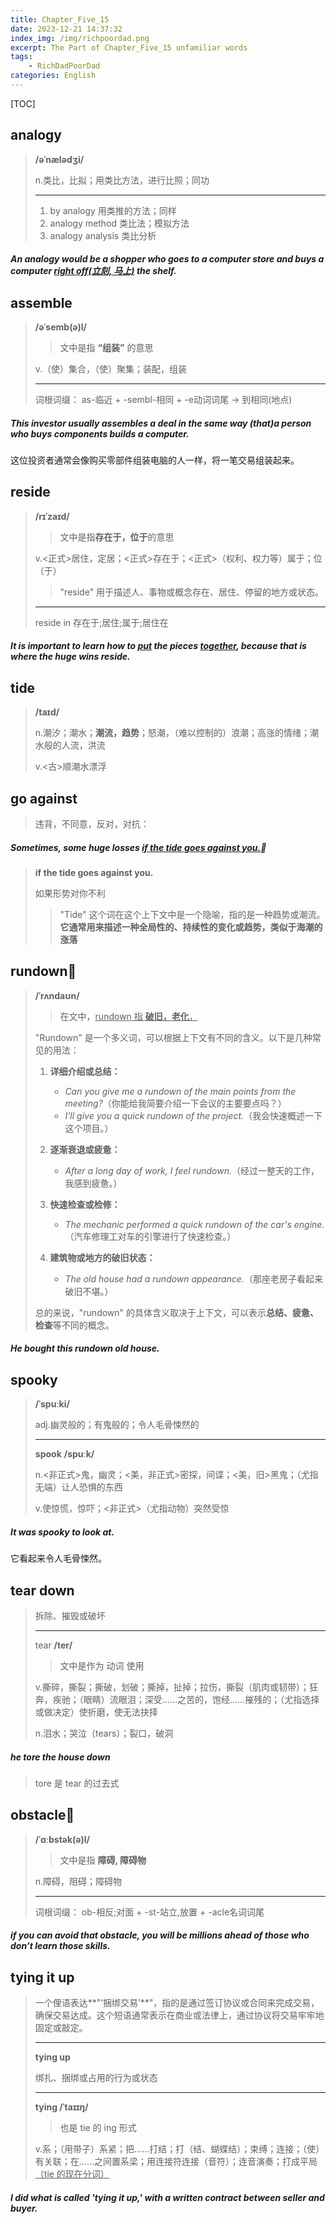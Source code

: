 ```yaml
---
title: Chapter_Five_15
date: 2023-12-21 14:37:32
index_img: /img/richpoordad.png
excerpt: The Part of Chapter_Five_15 unfamiliar words
tags: 
    - RichDadPoorDad
categories: English
---
```


[TOC]

## analogy

> **/əˈnælədʒi/**
>
> n.类比，比拟；用类比方法，进行比照；同功
>
> ---
>
> 1. by analogy 用类推的方法；同样
> 2. analogy method 类比法；模拟方法
> 3. analogy analysis 类比分析

##### An **analogy** would be a shopper who goes to a computer store and buys a computer <u>right off(立刻, 马上)</u> the shelf.

## assemble

> **/əˈsemb(ə)l/**
>
> > 文中是指 **“组装”** 的意思
>
> v.（使）集合，（使）聚集；装配，组装
>
> ---
>
> 词根词缀： as-临近 + -sembl-相同 + -e动词词尾 → 到相同(地点)

##### This investor usually **assembles** a deal in the same way (that)a person who buys components builds a computer.

这位投资者通常会像购买零部件组装电脑的人一样，将一笔交易组装起来。

## reside

> **/rɪˈzaɪd/**
>
> > 文中是指**存在于，位于**的意思
>
> v.<正式>居住，定居；<正式>存在于；<正式>（权利、权力等）属于；位（于）
>
> > "reside" 用于描述人、事物或概念存在、居住、停留的地方或状态。
>
> ---
>
> reside in 存在于;居住;属于;居住在

##### It is important to learn how to <u>put</u> the pieces <u>together</u>, because that is where the huge wins **reside**.

## tide

> **/taɪd/**
>
> n.潮汐；潮水；**潮流，趋势**；怒潮，（难以控制的）浪潮；高涨的情绪；潮水般的人流，洪流
>
> v.<古>顺潮水漂浮

## go against

> 违背，不同意，反对，对抗：

##### Sometimes, some huge losses <u>if the **tide** goes against you.</u>🚩

> **if the tide goes against you.**
>
> 如果形势对你不利
>
> > "Tide" 这个词在这个上下文中是一个隐喻，指的是一种趋势或潮流。**它通常用来描述一种全局性的、持续性的变化或趋势，类似于海潮的涨落**

## rundown🚩

> **/ˈrʌndaʊn/**
>
> > 在文中，<u>rundown 指 **破旧，老化**，</u>
>
> "Rundown" 是一个多义词，可以根据上下文有不同的含义。以下是几种常见的用法：
>
> 1. **详细介绍或总结：**
>    - *Can you give me a rundown of the main points from the meeting?*（你能给我简要介绍一下会议的主要要点吗？）
>    - *I'll give you a quick rundown of the project.*（我会快速概述一下这个项目。）
>
> 2. **逐渐衰退或疲惫：**
>    - *After a long day of work, I feel rundown.*（经过一整天的工作，我感到疲惫。）
>
> 3. **快速检查或检修：**
>    - *The mechanic performed a quick rundown of the car's engine.*（汽车修理工对车的引擎进行了快速检查。）
>
> 4. **建筑物或地方的破旧状态：**
>    - *The old house had a rundown appearance.*（那座老房子看起来破旧不堪。）
>
> 总的来说，"rundown" 的具体含义取决于上下文，可以表示**总结、疲惫、检查**等不同的概念。

##### He bought this **rundown** old house.

## spooky

> **/ˈspuːki/**
>
> adj.幽灵般的；有鬼般的；令人毛骨悚然的
>
> ---
>
> **spook** **/spuːk/**
>
> n.<非正式>鬼，幽灵；<美，非正式>密探，间谍；<美，旧>黑鬼；（尤指无端）让人恐惧的东西
>
> v.使惊慌，惊吓；<非正式>（尤指动物）突然受惊

##### It was **spooky** to look at.

它看起来令人毛骨悚然。

## tear down

> 拆除、摧毁或破坏
>
> ---
>
> tear	**/ter/**
>
> > 文中是作为 动词 使用
>
> v.撕碎，撕裂；撕破，划破；撕掉，扯掉；拉伤，撕裂（肌肉或韧带）；狂奔，疾驰；（眼睛）流眼泪；深受……之苦的，饱经……摧残的；（尤指选择或做决定）使折磨，使无法抉择
>
> n.泪水；哭泣（tears）；裂口，破洞

##### he **tore** the house **down**

> tore 是 tear 的过去式

## obstacle🚩

> **/ˈɑːbstək(ə)l/**
>
> > 文中是指 **障碍, 障碍物**
>
> n.障碍，阻碍；障碍物
>
> ---
>
> 词根词缀： ob-相反;对面 + -st-站立,放置 + -acle名词词尾

##### if you can avoid that **obstacle**, you will be millions ahead of those who don’t learn those skills.

## tying it up

> 一个俚语表达**"‘捆绑交易’**"，指的是通过签订协议或合同来完成交易，确保交易达成。这个短语通常表示在商业或法律上，通过协议将交易牢牢地固定或敲定。
>
> ---
>
> **tying up**
>
> 绑扎、捆绑或占用的行为或状态
>
> ---
>
> **tying	/ˈtaɪɪŋ/**
>
> > 也是 tie 的 ing 形式
>
> v.系；（用带子）系紧；把……打结；打（结、蝴蝶结）；束缚；连接；（使）有关联；在……之间置系梁；用连接符连接（音符）；连音演奏；打成平局<u>（tie 的现在分词）</u>

##### I did what is called **'tying it up,'** with a written contract between seller and buyer.

